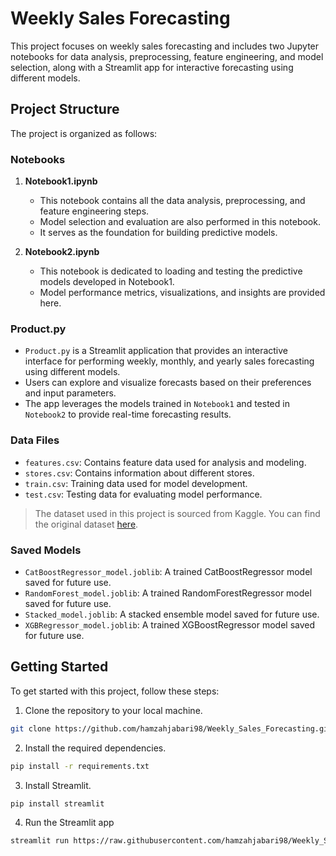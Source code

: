 # Weekly Sales Forecasting

This project focuses on weekly sales forecasting and includes two Jupyter notebooks for data analysis, preprocessing, feature engineering, and model selection, along with a Streamlit app for interactive forecasting using different models.

## Project Structure

The project is organized as follows:

### Notebooks

1. **Notebook1.ipynb**
   - This notebook contains all the data analysis, preprocessing, and feature engineering steps.
   - Model selection and evaluation are also performed in this notebook.
   - It serves as the foundation for building predictive models.

2. **Notebook2.ipynb**
   - This notebook is dedicated to loading and testing the predictive models developed in Notebook1.
   - Model performance metrics, visualizations, and insights are provided here.

### Product.py

- `Product.py` is a Streamlit application that provides an interactive interface for performing weekly, monthly, and yearly sales forecasting using different models.
- Users can explore and visualize forecasts based on their preferences and input parameters.
- The app leverages the models trained in `Notebook1` and tested in `Notebook2` to provide real-time forecasting results.

### Data Files

- `features.csv`: Contains feature data used for analysis and modeling.
- `stores.csv`: Contains information about different stores.
- `train.csv`: Training data used for model development.
- `test.csv`: Testing data for evaluating model performance.

> The dataset used in this project is sourced from Kaggle. You can find the original dataset [here](https://www.kaggle.com/datasets/yasserh/walmart-dataset).

### Saved Models

- `CatBoostRegressor_model.joblib`: A trained CatBoostRegressor model saved for future use.
- `RandomForest_model.joblib`: A trained RandomForestRegressor model saved for future use.
- `Stacked_model.joblib`: A stacked ensemble model saved for future use.
- `XGBRegressor_model.joblib`: A trained XGBoostRegressor model saved for future use.

## Getting Started

To get started with this project, follow these steps:


1. Clone the repository to your local machine.

```bash
git clone https://github.com/hamzahjabari98/Weekly_Sales_Forecasting.git
```
2. Install the required dependencies.

```bash
pip install -r requirements.txt
```
3. Install Streamlit.

```bash
pip install streamlit
```
4. Run the Streamlit app

```bash
streamlit run https://raw.githubusercontent.com/hamzahjabari98/Weekly_Sales_Forecasting/main/Product.py
```
